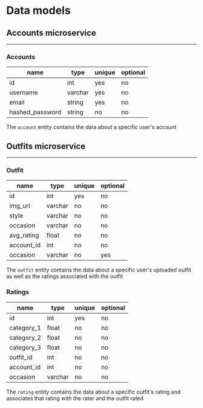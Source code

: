# Data models

## Accounts microservice

---

### Accounts

| name            | type    | unique | optional |
| --------------- | ------- | ------ | -------- |
| id              | int     | yes    | no       |
| username        | varchar | yes    | no       |
| email           | string  | yes    | no       |
| hashed_password | string  | no     | no       |

The `account` entity contains the data about a specific user's account

## Outfits microservice

---

### Outfit

| name       | type    | unique | optional |
| ---------- | ------- | ------ | -------- |
| id         | int     | yes    | no       |
| img_url    | varchar | no     | no       |
| style      | varchar | no     | no       |
| occasion   | varchar | no     | no       |
| avg_rating | float   | no     | no       |
| account_id | int     | no     | no       |
| occasion   | varchar | no     | yes      |

The `outfit` entity contains the data about a specific user's uploaded outfit as well as the ratings associated with the outfit

### Ratings

| name       | type    | unique | optional |
| ---------- | ------- | ------ | -------- |
| id         | int     | yes    | no       |
| category_1 | float   | no     | no       |
| category_2 | float   | no     | no       |
| category_3 | float   | no     | no       |
| outfit_id  | int     | no     | no       |
| account_id | int     | no     | no       |
| occasion   | varchar | no     | no       |

The `rating` entity contains the data about a specific outfit's rating and associates that rating with the rater and the outfit rated

